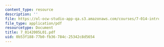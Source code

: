 ```yaml
---
content_type: resource
description: ''
file: https://ol-ocw-studio-app-qa.s3.amazonaws.com/courses/7-014-introductory-biology-spring-2005/0b53f18877b0fb36784c25342c8d5654_7_0142005L01.pdf
file_type: application/pdf
resourcetype: Document
title: 7_0142005L01.pdf
uid: 0b53f188-77b0-fb36-784c-25342c8d5654
---
```

